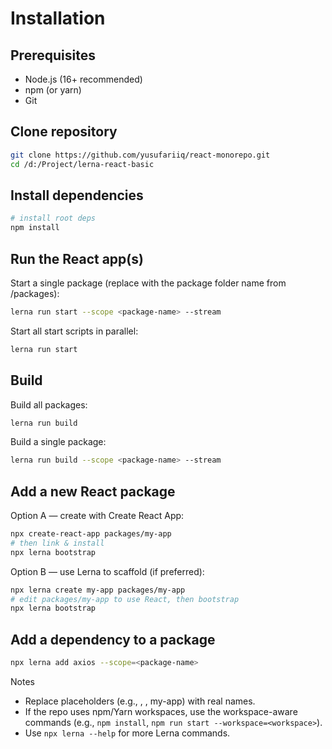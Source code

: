 # Installation

## Prerequisites
- Node.js (16+ recommended)
- npm (or yarn)
- Git

## Clone repository
```bash
git clone https://github.com/yusufariiq/react-monorepo.git
cd /d:/Project/lerna-react-basic
```

## Install dependencies
```bash
# install root deps
npm install
```

## Run the React app(s)
Start a single package (replace <package-name> with the package folder name from /packages):
```bash
lerna run start --scope <package-name> --stream
```
Start all start scripts in parallel:
```bash
lerna run start
```

## Build
Build all packages:
```bash
lerna run build
```
Build a single package:
```bash
lerna run build --scope <package-name> --stream
```

## Add a new React package
Option A — create with Create React App:
```bash
npx create-react-app packages/my-app
# then link & install
npx lerna bootstrap
```
Option B — use Lerna to scaffold (if preferred):
```bash
npx lerna create my-app packages/my-app
# edit packages/my-app to use React, then bootstrap
npx lerna bootstrap
```

## Add a dependency to a package
```bash
npx lerna add axios --scope=<package-name>
```

Notes
- Replace placeholders (e.g., <repo-url>, <package-name>, my-app) with real names.
- If the repo uses npm/Yarn workspaces, use the workspace-aware commands (e.g., `npm install`, `npm run start --workspace=<workspace>`).
- Use `npx lerna --help` for more Lerna commands.